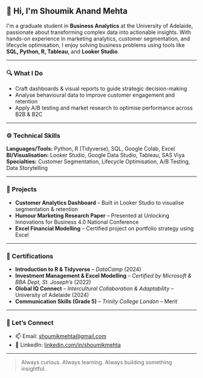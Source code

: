 ## 👋 Hi, I'm Shoumik Anand Mehta

I'm a graduate student in **Business Analytics** at the University of Adelaide, passionate about transforming complex data into actionable insights. With hands-on experience in marketing analytics, customer segmentation, and lifecycle optimisation, I enjoy solving business problems using tools like **SQL, Python, R, Tableau**, and **Looker Studio**.

---

### 🔍 What I Do
- Craft dashboards & visual reports to guide strategic decision-making  
- Analyse behavioural data to improve customer engagement and retention  
- Apply A/B testing and market research to optimise performance across B2B & B2C

---

### ⚙️ Technical Skills
**Languages/Tools:** Python, R (Tidyverse), SQL, Google Colab, Excel  
**BI/Visualisation:** Looker Studio, Google Data Studio, Tableau, SAS Viya  
**Specialties:** Customer Segmentation, Lifecycle Optimisation, A/B Testing, Data Storytelling

---

### 📁 Projects
- **Customer Analytics Dashboard** – Built in Looker Studio to visualise segmentation & retention  
- **Humour Marketing Research Paper** – Presented at Unlocking Innovations for Business 4.0 National Conference  
- **Excel Financial Modelling** – Certified project on portfolio strategy using Excel

---

### 📜 Certifications
- **Introduction to R & Tidyverse** – *DataCamp* (2024)  
- **Investment Management & Excel Modelling** – *Certified by Microsoft & BBA Dept, St. Joseph’s* (2022)  
- **Global IQ Connect** – *Intercultural Collaboration & Adaptability* – University of Adelaide (2024)  
- **Communication Skills (Grade 5)** – *Trinity College London* – Merit

---

### 🤝 Let’s Connect
- 📫 Email: [shoumikmehta@gmail.com](mailto:shoumikmehta@gmail.com)  
- 🔗 LinkedIn: [linkedin.com/in/shoumikmehta](https://linkedin.com/in/shoumikmehta)

---

> Always curious. Always learning. Always building something insightful.
